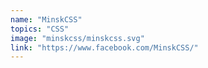 ```yaml
---
name: "MinskCSS"
topics: "CSS"
image: "minskcss/minskcss.svg"
link: "https://www.facebook.com/MinskCSS/"
---
```

